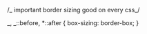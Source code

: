 /_ important border sizing
good on every css_/

_, _::before, \*::after {
box-sizing: border-box;
}
